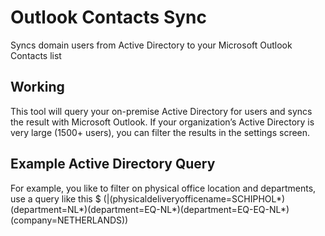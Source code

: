 # Outlook Contacts Sync

Syncs domain users from Active Directory to your Microsoft Outlook Contacts list

## Working

This tool will query your on-premise Active Directory for users and syncs the result with Microsoft Outlook. If your organization’s Active Directory is very large (1500+ users), you can filter the results in the settings screen.

## Example Active Directory Query

For example, you like to filter on physical office location and departments, use a query like this
$ (|(physicaldeliveryofficename=SCHIPHOL*)(department=NL*)(department=EQ-NL*)(department=EQ-EQ-NL*)(company=NETHERLANDS))
